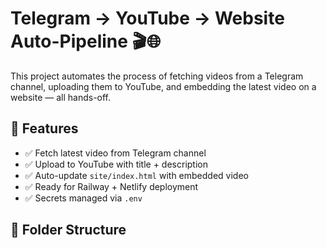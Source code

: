# Telegram → YouTube → Website Auto-Pipeline 🎬🌐

This project automates the process of fetching videos from a Telegram channel, uploading them to YouTube, and embedding the latest video on a website — all hands-off.

## 🔧 Features

- ✅ Fetch latest video from Telegram channel
- ✅ Upload to YouTube with title + description
- ✅ Auto-update `site/index.html` with embedded video
- ✅ Ready for Railway + Netlify deployment
- ✅ Secrets managed via `.env`

## 📁 Folder Structure

